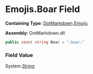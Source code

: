 # Emojis\.Boar Field

**Containing Type**: [DotMarkdown](../../README.md)\.[Emojis](../README.md)

**Assembly**: DotMarkdown\.dll

```csharp
public const string Boar = ":boar:"
```

### Field Value

System\.[String](https://docs.microsoft.com/en-us/dotnet/api/system.string)